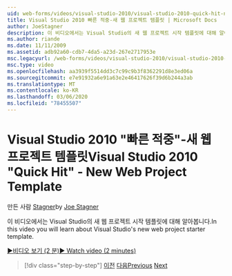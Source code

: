 ```yaml
---
uid: web-forms/videos/visual-studio-2010/visual-studio-2010-quick-hit-new-web-project-template
title: Visual Studio 2010 빠른 적중-새 웹 프로젝트 템플릿 | Microsoft Docs
author: JoeStagner
description: 이 비디오에서는 Visual Studio의 새 웹 프로젝트 시작 템플릿에 대해 알아봅니다.
ms.author: riande
ms.date: 11/11/2009
ms.assetid: adb92a60-cdb7-4da5-a23d-267e2717953e
msc.legacyurl: /web-forms/videos/visual-studio-2010/visual-studio-2010-quick-hit-new-web-project-template
msc.type: video
ms.openlocfilehash: aa3939f5514dd3c7c99c9b3f8362291d8e3ed06a
ms.sourcegitcommit: e7e91932a6e91a63e2e46417626f39d6b244a3ab
ms.translationtype: MT
ms.contentlocale: ko-KR
ms.lasthandoff: 03/06/2020
ms.locfileid: "78455507"
---
```

# <a name="visual-studio-2010-quick-hit---new-web-project-template"></a><span data-ttu-id="dea2d-103">Visual Studio 2010 "빠른 적중"-새 웹 프로젝트 템플릿</span><span class="sxs-lookup"><span data-stu-id="dea2d-103">Visual Studio 2010 "Quick Hit" - New Web Project Template</span></span>

<span data-ttu-id="dea2d-104">만든 사람 [Stagner](https://github.com/JoeStagner)</span><span class="sxs-lookup"><span data-stu-id="dea2d-104">by [Joe Stagner](https://github.com/JoeStagner)</span></span>

<span data-ttu-id="dea2d-105">이 비디오에서는 Visual Studio의 새 웹 프로젝트 시작 템플릿에 대해 알아봅니다.</span><span class="sxs-lookup"><span data-stu-id="dea2d-105">In this video you will learn about Visual Studio's new web project starter template.</span></span>

[<span data-ttu-id="dea2d-106">&#9654;비디오 보기 (2 분)</span><span class="sxs-lookup"><span data-stu-id="dea2d-106">&#9654; Watch video (2 minutes)</span></span>](https://channel9.msdn.com/Blogs/ASP-NET-Site-Videos/visual-studio-2010-quick-hit-new-web-project-template)

> [!div class="step-by-step"]
> <span data-ttu-id="dea2d-107">[이전](visual-studio-2010-quick-hit-multi-monitor-support.md)
> [다음](visual-studio-2010-quick-hit-new-multi-targeting.md)</span><span class="sxs-lookup"><span data-stu-id="dea2d-107">[Previous](visual-studio-2010-quick-hit-multi-monitor-support.md)
[Next](visual-studio-2010-quick-hit-new-multi-targeting.md)</span></span>
